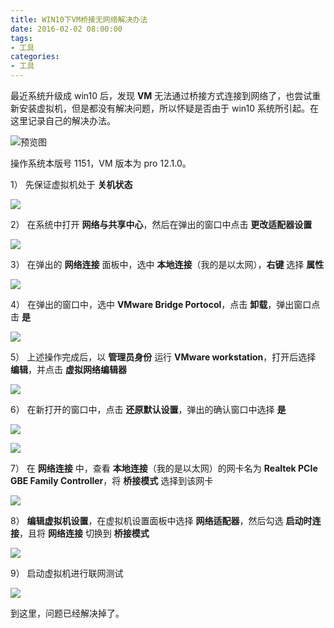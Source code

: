 ```yaml
---
title: WIN10下VM桥接无网络解决办法
date: 2016-02-02 08:00:00
tags:
- 工具
categories:
- 工具
---
```


最近系统升级成 win10 后，发现 **VM** 无法通过桥接方式连接到网络了，也尝试重新安装虚拟机，但是都没有解决问题，所以怀疑是否由于 win10 系统所引起。在这里记录自己的解决办法。

![预览图](https://img2.fanhaobai.com/2016/02/win10-vm-network/3ecbe34f-7d74-4cb2-871b-ac932d62baa3.png)<!--more-->

操作系统本版号 1151，VM 版本为 pro 12.1.0。

1） 先保证虚拟机处于 **关机状态**

![](https://img3.fanhaobai.com/2016/02/win10-vm-network/rSK1reoB3itU--fth7vyPFgr.png)

2） 在系统中打开 **网络与共享中心**，然后在弹出的窗口中点击 **更改适配器设置**

![](https://img4.fanhaobai.com/2016/02/win10-vm-network/OEoaw5ml67q-CQafFRFI9XRG.png)

3） 在弹出的 **网络连接** 面板中，选中 **本地连接**（我的是以太网），**右键** 选择 **属性**

![](https://img5.fanhaobai.com/2016/02/win10-vm-network/3ZSQ0829kudRZphXSMnYK6Vt.png)

4） 在弹出的窗口中，选中 **VMware Bridge Portocol**，点击 **卸载**，弹出窗口点击 **是**

![](https://img0.fanhaobai.com/2016/02/win10-vm-network/SFHEF9xgrtCIABo8c2tR3PFo.png)

5） 上述操作完成后，以 **管理员身份** 运行 **VMware workstation**，打开后选择 **编辑**，并点击 **虚拟网络编辑器**

![](https://img1.fanhaobai.com/2016/02/win10-vm-network/DJpNwdNawxrBgSEucYIP0f0e.png)

6） 在新打开的窗口中，点击 **还原默认设置**，弹出的确认窗口中选择 **是**

![](https://img2.fanhaobai.com/2016/02/win10-vm-network/iXXHuTApN_8iUjDAOU04reqp.png)

![](https://img3.fanhaobai.com/2016/02/win10-vm-network/2NdwyTgdoVzD5CwHCFHgGSWK.png)


7） 在 **网络连接** 中，查看 **本地连接**（我的是以太网）的网卡名为 **Realtek PCIe GBE Family Controller**，将 **桥接模式** 选择到该网卡

![](https://img4.fanhaobai.com/2016/02/win10-vm-network/DscyYxjkXQBAWtkmeIG_xtc6.png)

8） **编辑虚拟机设置**，在虚拟机设置面板中选择 **网络适配器**，然后勾选 **启动时连接**，且将 **网络连接** 切换到 **桥接模式**

![](https://img5.fanhaobai.com/2016/02/win10-vm-network/7hHPfupgOL5euKi3Y48XnwgX.png)

9） 启动虚拟机进行联网测试

![](https://img0.fanhaobai.com/2016/02/win10-vm-network/ecF7lF_6lahMhFJAh94XBdmV.png)

到这里，问题已经解决掉了。
